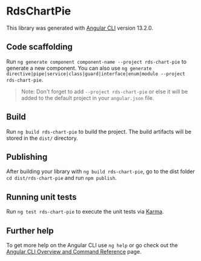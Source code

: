 # RdsChartPie

This library was generated with [Angular CLI](https://github.com/angular/angular-cli) version 13.2.0.

## Code scaffolding

Run `ng generate component component-name --project rds-chart-pie` to generate a new component. You can also use `ng generate directive|pipe|service|class|guard|interface|enum|module --project rds-chart-pie`.
> Note: Don't forget to add `--project rds-chart-pie` or else it will be added to the default project in your `angular.json` file. 

## Build

Run `ng build rds-chart-pie` to build the project. The build artifacts will be stored in the `dist/` directory.

## Publishing

After building your library with `ng build rds-chart-pie`, go to the dist folder `cd dist/rds-chart-pie` and run `npm publish`.

## Running unit tests

Run `ng test rds-chart-pie` to execute the unit tests via [Karma](https://karma-runner.github.io).

## Further help

To get more help on the Angular CLI use `ng help` or go check out the [Angular CLI Overview and Command Reference](https://angular.io/cli) page.
